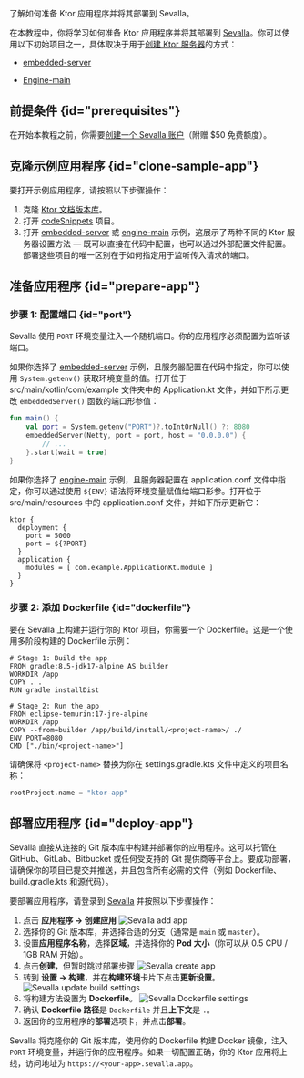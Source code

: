 [//]: # (title: Sevalla)

<show-structure for="chapter" depth="2"/>

<link-summary>了解如何准备 Ktor 应用程序并将其部署到 Sevalla。</link-summary>

在本教程中，你将学习如何准备 Ktor 应用程序并将其部署到 [Sevalla](https://sevalla.com/)。你可以使用以下初始项目之一，具体取决于用于[创建 Ktor 服务器](server-create-and-configure.topic)的方式：

* [embedded-server](https://github.com/ktorio/ktor-documentation/tree/%ktor_version%/codeSnippets/snippets/embedded-server)

* [Engine-main](https://github.com/ktorio/ktor-documentation/tree/%ktor_version%/codeSnippets/snippets/engine-main)

## 前提条件 {id="prerequisites"}

在开始本教程之前，你需要[创建一个 Sevalla 账户](https://sevalla.com)（附赠 $50 免费额度）。

## 克隆示例应用程序 {id="clone-sample-app"}

要打开示例应用程序，请按照以下步骤操作：

1. 克隆 [Ktor 文档版本库](https://github.com/ktorio/ktor-documentation)。
2. 打开 [codeSnippets](https://github.com/ktorio/ktor-documentation/tree/%ktor_version%/codeSnippets) 项目。
3. 打开 [embedded-server](https://github.com/ktorio/ktor-documentation/tree/%ktor_version%/codeSnippets/snippets/embedded-server) 或 [engine-main](https://github.com/ktorio/ktor-documentation/tree/%ktor_version%/codeSnippets/snippets/engine-main) 示例，这展示了两种不同的 Ktor 服务器设置方法 — 既可以直接在代码中配置，也可以通过外部配置文件配置。部署这些项目的唯一区别在于如何指定用于监听传入请求的端口。

## 准备应用程序 {id="prepare-app"}

### 步骤 1: 配置端口 {id="port"}

Sevalla 使用 `PORT` 环境变量注入一个随机端口。你的应用程序必须配置为监听该端口。

如果你选择了 [embedded-server](https://github.com/ktorio/ktor-documentation/tree/%ktor_version%/codeSnippets/snippets/embedded-server) 示例，且服务器配置在代码中指定，你可以使用 `System.getenv()` 获取环境变量的值。打开位于 <Path>src/main/kotlin/com/example</Path> 文件夹中的 <Path>Application.kt</Path> 文件，并如下所示更改 `embeddedServer()` 函数的端口形参值：

```kotlin
fun main() {
    val port = System.getenv("PORT")?.toIntOrNull() ?: 8080
    embeddedServer(Netty, port = port, host = "0.0.0.0") {
        // ...
    }.start(wait = true)
}
```

如果你选择了 [engine-main](https://github.com/ktorio/ktor-documentation/tree/%ktor_version%/codeSnippets/snippets/engine-main) 示例，且服务器配置在 <Path>application.conf</Path> 文件中指定，你可以通过使用 `${ENV}` 语法将环境变量赋值给端口形参。打开位于 <Path>src/main/resources</Path> 中的 <Path>application.conf</Path> 文件，并如下所示更新它：

```hocon
ktor {
  deployment {
    port = 5000
    port = ${?PORT}
  }
  application {
    modules = [ com.example.ApplicationKt.module ]
  }
}
```

### 步骤 2: 添加 Dockerfile {id="dockerfile"}

要在 Sevalla 上构建并运行你的 Ktor 项目，你需要一个 Dockerfile。这是一个使用多阶段构建的 Dockerfile 示例：

```docker
# Stage 1: Build the app
FROM gradle:8.5-jdk17-alpine AS builder
WORKDIR /app
COPY . .
RUN gradle installDist

# Stage 2: Run the app
FROM eclipse-temurin:17-jre-alpine
WORKDIR /app
COPY --from=builder /app/build/install/<project-name>/ ./
ENV PORT=8080
CMD ["./bin/<project-name>"]
```

请确保将 `<project-name>` 替换为你在 <Path>settings.gradle.kts</Path> 文件中定义的项目名称：

```kotlin
rootProject.name = "ktor-app"
```

## 部署应用程序 {id="deploy-app"}

Sevalla 直接从连接的 Git 版本库中构建并部署你的应用程序。这可以托管在 GitHub、GitLab、Bitbucket 或任何受支持的 Git 提供商等平台上。要成功部署，请确保你的项目已提交并推送，并且包含所有必需的文件（例如 Dockerfile、<Path>build.gradle.kts</Path> 和源代码）。

要部署应用程序，请登录到 [Sevalla](https://sevalla.com/) 并按照以下步骤操作：

1. 点击 **应用程序 -> 创建应用**
  ![Sevalla add app](../images/sevalla-add-app.jpg)
2. 选择你的 Git 版本库，并选择合适的分支（通常是 `main` 或 `master`）。
3. 设置**应用程序名称**，选择**区域**，并选择你的 **Pod 大小**（你可以从 0.5 CPU / 1GB RAM 开始）。
4. 点击**创建**，但暂时跳过部署步骤
  ![Sevalla create app](../images/sevalla-deployment-create-app.png)
5. 转到 **设置 -> 构建**，并在**构建环境**卡片下点击**更新设置**。
  ![Sevalla update build settings](../images/sevalla-deployment-update-build-settings.png)
6. 将构建方法设置为 **Dockerfile**。
  ![Sevalla Dockerfile settings](../images/sevalla-deployment-docker-settings.png)
7. 确认 **Dockerfile 路径**是 `Dockerfile` 并且**上下文**是 `.`。
8. 返回你的应用程序的**部署**选项卡，并点击**部署**。

Sevalla 将克隆你的 Git 版本库，使用你的 Dockerfile 构建 Docker 镜像，注入 `PORT` 环境变量，并运行你的应用程序。如果一切配置正确，你的 Ktor 应用将上线，访问地址为 `https://<your-app>.sevalla.app`。